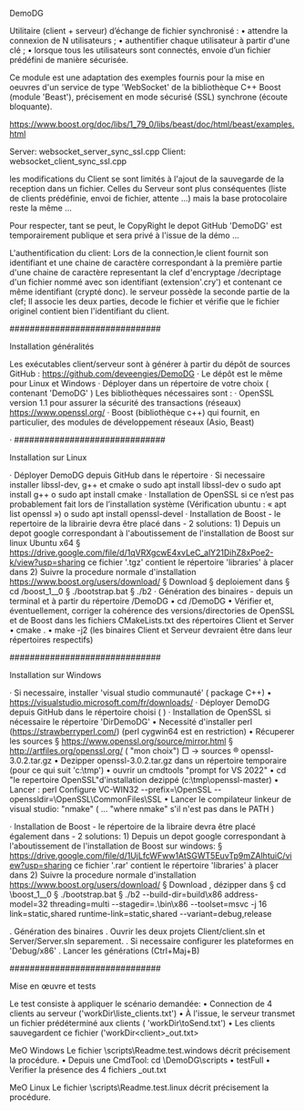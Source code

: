 DemoDG

Utilitaire (client + serveur) d’échange de fichier synchronisé :
•    attendre la connexion de N utilisateurs ;
•    authentifier chaque utilisateur à partir d'une clé ;
•    lorsque tous les utilisateurs sont connectés, envoie d’un fichier prédéfini de manière sécurisée.


Ce module est une adaptation des exemples fournis pour la mise en oeuvres d'un service
de type 'WebSocket' de la bibliothèque C++ Boost (module 'Beast'), précisement en mode sécurisé (SSL) synchrone (écoute bloquante).

https://www.boost.org/doc/libs/1_79_0/libs/beast/doc/html/beast/examples.html

Server: websocket_server_sync_ssl.cpp
Client: websocket_client_sync_ssl.cpp

les modifications du Client se sont limités à l'ajout de la sauvegarde de la reception dans un fichier.
Celles du Serveur sont plus conséquentes (liste de clients prédéfinie, envoi de fichier, attente ...) mais la base protocolaire reste la même ...

Pour respecter, tant se peut, le CopyRight le depot GitHub 'DemoDG' est temporairement publique et sera privé à l'issue de la démo ...

L'authentification du client:
Lors de la connection,le client fournit son identifiant et une chaine de caractère correspondant à la première partie d'une chaine de caractère representant la clef d'encryptage /decriptage d'un fichier nommé avec son identifiant (extension'.cry') et contenant ce même identifiant (crypté donc).
le serveur possède la seconde partie de la clef; Il associe les deux parties, decode le fichier et vérifie que le fichier originel contient bien l'identifiant du client. 

 
 ##############################

Installation généralités

Les exécutables client/serveur sont à générer à partir du dépôt de sources GitHub :
https://github.com/deveengies/DemoDG
· Le dépôt est le même pour Linux et Windows
· Déployer dans un répertoire de votre choix (<DirDemoDG> contenant 'DemoDG' ) 
Les bibliothèques nécessaires sont :
· OpenSSL version 1.1 pour assurer la sécurité des transactions (réseaux) https://www.openssl.org/
· Boost  (bibliothèque c++) qui fournit, en particulier, des modules de développement réseaux (Asio, Beast)

· ##############################

Installation sur Linux

· Déployer DemoDG depuis GitHub dans le répertoire <DirDemoDG>
· Si necessaire installer libssl-dev, g++ et cmake
	o sudo apt install libssl-dev
	o sudo apt install g++
	o sudo apt install cmake
· Installation de OpenSSL si ce n’est pas probablement fait lors de l’installation système (Vérification ubuntu :  « apt list openssl »)
	o sudo apt install openssl-devel
· Installation de Boost - le repertoire de la librairie devra être placé dans <DirDemoDG> - 2 solutions:
	1) Depuis un  depot google correspondant à l'aboutissement de l'installation de Boost sur linux Ubuntu x64
		§ https://drive.google.com/file/d/1qVRXgcwE4xvLeC_alY21DihZ8xPoe2-k/view?usp=sharing 
		ce fichier '.tgz' contient le répertoire 'libraries' à placer dans <DemoDG>
	2) Suivre la procedure normale d'installation https://www.boost.org/users/download/
		§ Download 
		§  deploiement dans <DirDemoDG> 
		§  cd <DirDemoDG>/boost_1_<subversion>_0 
		§ ./bootstrap.bat
		§ ./b2
· Génération des binaires  - depuis un terminal et à partir du répertoire <DirDemoDG>/DemoDG 
	• cd  <DirDemoDG>/DemoDG
	• Vérifier et, éventuellement, corriger la cohérence des versions/directories de OpenSSL et de Boost dans les fichiers CMakeLists.txt des répertoires Client et Server
	• cmake .
	• make -j2 (les binaires Client et Serveur devraient être dans leur répertoires respectifs)


##############################

Installation sur Windows

· Si necessaire, installer 'visual studio communauté'  ( package C++)
	• https://visualstudio.microsoft.com/fr/downloads/
· Déployer DemoDG depuis GitHub dans le répertoire choisi (  <DirDemoDG> )
· Installation de OpenSSL si nécessaire le répertoire 'DirDemoDG' 
	• Necessité d'installer perl (https://strawberryperl.com/) (perl cygwin64 est en restriction)
	• Récuperer les sources
		§ https://www.openssl.org/source/mirror.html
			§ http://artfiles.org/openssl.org/ ( "mon choix")
				□ -> sources
					® openssl-3.0.2.tar.gz 
	• Dezipper openssl-3.0.2.tar.gz dans un répertoire temporaire (pour ce qui suit 'c:\tmp')
	•  ouvrir un cmdtools "prompt for VS 2022"
	• cd "le repertoire OpenSSL"d'installation dezippé (c:\tmp\openssl-master)
	• Lancer : perl Configure VC-WIN32 --prefix=<DirDemoDG>\OpenSSL --openssldir=<DirDemoDG>\OpenSSL\CommonFiles\SSL
	• Lancer le compilateur linkeur de visual studio: "nmake" ( … "where nmake" s'il n'est pas dans le PATH ) 
	
· Installation de Boost - le répertoire de la libraire devra être placé également dans <DirDemoDG> - 2 solutions:
	1) Depuis un  depot google correspondant à l'aboutissement de l'installation de Boost sur windows:
		§ https://drive.google.com/file/d/1UjLfcWFww1AtSGWT5EuvTp9mZAlhtuiC/view?usp=sharing
		ce fichier '.rar' contient le répertoire 'libraries' à placer dans <DemoDG>
	2) Suivre la procedure normale d'installation https://www.boost.org/users/download/
		§ Download , dézipper dans <DirDemoDG>
		§ cd <DirDemoDG>\boost_1_<subversion>_0 
		§ ./bootstrap.bat
		§ ./b2  --build-dir=build\x86 address-model=32 threading=multi --stagedir=.\bin\x86 --toolset=msvc -j 16 link=static,shared runtime-link=static,shared --variant=debug,release

. Génération des binaires
	. Ouvrir les deux projets Client/client.sln et Server/Server.sln separement.
	. Si necessaire configurer les plateformes en 'Debug/x86'
	. Lancer les générations (Ctrl+Maj+B)

##############################

Mise en œuvre et tests

Le test consiste à appliquer le scénario demandée:
	• Connection de 4 clients au serveur ('workDir\liste_clients.txt')
	• À l'issue, le serveur transmet un fichier prédéterminé aux clients ( 'workDir\toSend.txt')
	• Les clients sauvegardent ce fichier ('workDir\<client>_out.txt>

MeO Windows
    Le fichier <DirDemoDG>\scripts\Readme.test.windows décrit précisement la procédure.
	• Depuis une CmdTool: cd <DirDemoDG>\DemoDG\scripts
	• testFull
	• Verifier la présence des 4 fichiers <client>_out.txt


MeO Linux
    Le fichier <DirDemoDG>\scripts\Readme.test.linux décrit précisement la procédure.